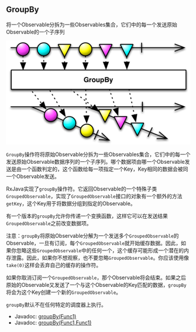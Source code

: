 

## GroupBy

将一个Observable分拆为一些Observables集合，它们中的每一个发送原始Observable的一个子序列

![groupBy](../images/operators/groupBy.c.png)

`GroupBy`操作符将原始Observable分拆为一些Observables集合，它们中的每一个发送原始Observable数据序列的一个子序列。哪个数据项由哪一个Observable发送是由一个函数判定的，这个函数给每一项指定一个Key，Key相同的数据会被同一个Observable发送。

RxJava实现了`groupBy`操作符。它返回Observable的一个特殊子类`GroupedObservable`，实现了`GroupedObservable`接口的对象有一个额外的方法`getKey`，这个Key用于将数据分组到指定的Observable。

有一个版本的`groupBy`允许你传递一个变换函数，这样它可以在发送结果`GroupedObservable`之前改变数据项。

注意：`groupBy`将原始Observable分解为一个发送多个`GroupedObservable`的Observable，一旦有订阅，每个`GroupedObservable`就开始缓存数据。因此，如果你忽略这些`GroupedObservable`中的任何一个，这个缓存可能形成一个潜在的内存泄露。因此，如果你不想观察，也不要忽略`GroupedObservable`。你应该使用像`take(0)`这样会丢弃自己的缓存的操作符。

如果你取消订阅一个`GroupedObservable`，那个Observable将会结束。如果之后原始的Observable又发送了一个与这个Observable的Key匹配的数据，`groupBy`将会为这个Key创建一个新的`GroupedObservable`。

`groupBy`默认不在任何特定的调度器上执行。

* Javadoc: [groupBy(Func1)](http://reactivex.io/RxJava/javadoc/rx/Observable.html#groupBy(rx.functions.Func1))
* Javadoc: [groupBy(Func1,Func1)](http://reactivex.io/RxJava/javadoc/rx/Observable.html#groupBy(rx.functions.Func1,%20rx.functions.Func1))
